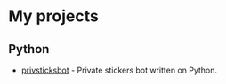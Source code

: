 # My projects

## Python

- [privsticksbot](https://github.com/vmbytsko/privsticksbot) - Private stickers bot written on Python.